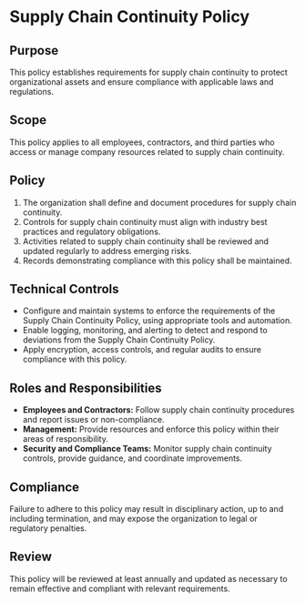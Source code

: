 # Supply Chain Continuity Policy

## Purpose
This policy establishes requirements for supply chain continuity to protect organizational assets and ensure compliance with applicable laws and regulations.

## Scope
This policy applies to all employees, contractors, and third parties who access or manage company resources related to supply chain continuity.

## Policy
1. The organization shall define and document procedures for supply chain continuity.
2. Controls for supply chain continuity must align with industry best practices and regulatory obligations.
3. Activities related to supply chain continuity shall be reviewed and updated regularly to address emerging risks.
4. Records demonstrating compliance with this policy shall be maintained.

## Technical Controls
- Configure and maintain systems to enforce the requirements of the Supply Chain Continuity Policy, using appropriate tools and automation.
- Enable logging, monitoring, and alerting to detect and respond to deviations from the Supply Chain Continuity Policy.
- Apply encryption, access controls, and regular audits to ensure compliance with this policy.

## Roles and Responsibilities
- **Employees and Contractors:** Follow supply chain continuity procedures and report issues or non-compliance.
- **Management:** Provide resources and enforce this policy within their areas of responsibility.
- **Security and Compliance Teams:** Monitor supply chain continuity controls, provide guidance, and coordinate improvements.

## Compliance
Failure to adhere to this policy may result in disciplinary action, up to and including termination, and may expose the organization to legal or regulatory penalties.

## Review
This policy will be reviewed at least annually and updated as necessary to remain effective and compliant with relevant requirements.

